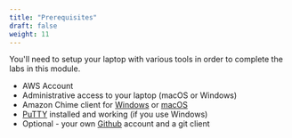 ```yaml
---
title: "Prerequisites"
draft: false
weight: 11
---
```


You'll need to setup your laptop with various tools in order to complete the labs in this module.

- AWS Account
- Administrative access to your laptop (macOS or Windows)
- Amazon Chime client for [Windows](https://clients.chime.aws/win/latest) or [macOS](https://clients.chime.aws/mac/latest)
- [PuTTY](https://www.chiark.greenend.org.uk/~sgtatham/putty/latest.html) installed and working (if you use Windows)
- Optional - your own [Github](https://www.github.com) account and a git client


